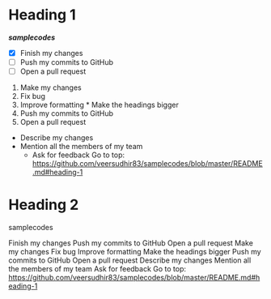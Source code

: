 # Heading 1 #

**_samplecodes_**

- [x] Finish my changes
- [ ] Push my commits to GitHub
- [ ] Open a pull request

1. Make my changes
  1. Fix bug
  2. Improve formatting
    * Make the headings bigger
2. Push my commits to GitHub
3. Open a pull request
  * Describe my changes
  * Mention all the members of my team
    * Ask for feedback
Go to top: https://github.com/veersudhir83/samplecodes/blob/master/README.md#heading-1

# Heading 2 #

samplecodes

 Finish my changes
 Push my commits to GitHub
 Open a pull request
Make my changes
Fix bug
Improve formatting
Make the headings bigger
Push my commits to GitHub
Open a pull request
Describe my changes
Mention all the members of my team
Ask for feedback Go to top: https://github.com/veersudhir83/samplecodes/blob/master/README.md#heading-1
